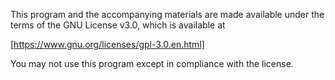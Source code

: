 This program and the accompanying materials are made available under the terms of the GNU License v3.0, which is available at

[https://www.gnu.org/licenses/gpl-3.0.en.html]

You may not use this program except in compliance with the license.